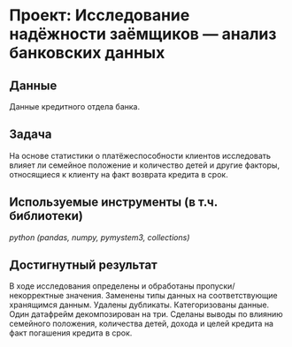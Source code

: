 # Проект: Исследование надёжности заёмщиков — анализ банковских данных

## Данные

Данные кредитного отдела банка.

## Задача

На основе статистики о платёжеспособности клиентов исследовать влияет ли семейное положение и количество детей и другие факторы, относящиеся к клиенту на факт возврата кредита в срок.

## Используемые инструменты (в т.ч. библиотеки)
*python (pandas, numpy, pymystem3, collections)*

## Достигнутный результат
В ходе исследования определены и обработаны пропуски/некорректные значения. Заменены типы данных на соответствующие хранящимся данным. Удалены дубликаты. Категоризованы данные. Один датафрейм декомпозирован на три.
Сделаны выводы по влиянию семейного положения, количества детей, дохода и целей кредита на факт погашения кредита в срок.
